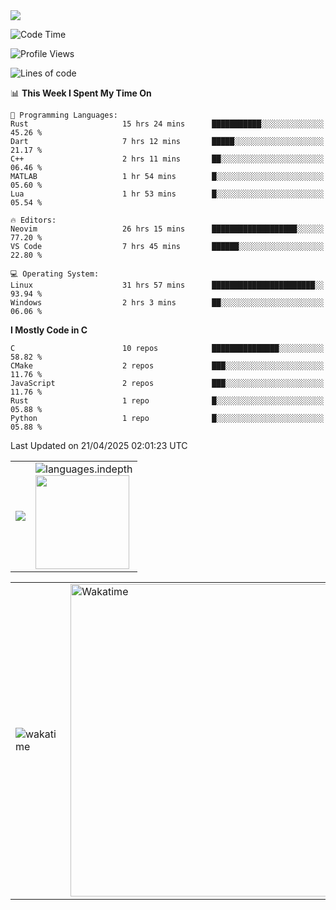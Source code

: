 <picture>
  <source
    srcset="https://github-readme-stats.vercel.app/api/wakatime?username=PongKJ&layout=compact&text_color=1f2328&bg_color=00000000&hide_border=true&hide_title=true"
    media="(prefers-color-scheme: light)"
  />
  <source
    srcset="https://github-readme-stats.vercel.app/api/wakatime?username=PongKJ&layout=compact&text_color=f0f6fc&bg_color=00000000&hide_border=true&hide_title=true"
    media="(prefers-color-scheme: dark)"
  />

  <img src="https://github-readme-stats.vercel.app/api/wakatime?username=PongKJ&layout=compact&text_color=f0f6fc&bg_color=00000000&hide_border=true&hide_title=true" />
</picture>
</td></tr>

<!--START_SECTION:waka-->
![Code Time](http://img.shields.io/badge/Code%20Time-50%20hrs%207%20mins-blue)

![Profile Views](http://img.shields.io/badge/Profile%20Views-429-blue)

![Lines of code](https://img.shields.io/badge/From%20Hello%20World%20I%27ve%20Written-4.4%20million%20lines%20of%20code-blue)

📊 **This Week I Spent My Time On** 

```text
💬 Programming Languages: 
Rust                     15 hrs 24 mins      ███████████░░░░░░░░░░░░░░   45.26 % 
Dart                     7 hrs 12 mins       █████░░░░░░░░░░░░░░░░░░░░   21.17 % 
C++                      2 hrs 11 mins       ██░░░░░░░░░░░░░░░░░░░░░░░   06.46 % 
MATLAB                   1 hr 54 mins        █░░░░░░░░░░░░░░░░░░░░░░░░   05.60 % 
Lua                      1 hr 53 mins        █░░░░░░░░░░░░░░░░░░░░░░░░   05.54 % 

🔥 Editors: 
Neovim                   26 hrs 15 mins      ███████████████████░░░░░░   77.20 % 
VS Code                  7 hrs 45 mins       ██████░░░░░░░░░░░░░░░░░░░   22.80 % 

💻 Operating System: 
Linux                    31 hrs 57 mins      ███████████████████████░░   93.94 % 
Windows                  2 hrs 3 mins        ██░░░░░░░░░░░░░░░░░░░░░░░   06.06 % 
```

**I Mostly Code in C** 

```text
C                        10 repos            ███████████████░░░░░░░░░░   58.82 % 
CMake                    2 repos             ███░░░░░░░░░░░░░░░░░░░░░░   11.76 % 
JavaScript               2 repos             ███░░░░░░░░░░░░░░░░░░░░░░   11.76 % 
Rust                     1 repo              █░░░░░░░░░░░░░░░░░░░░░░░░   05.88 % 
Python                   1 repo              █░░░░░░░░░░░░░░░░░░░░░░░░   05.88 % 
```




 Last Updated on 21/04/2025 02:01:23 UTC
<!--END_SECTION:waka-->

<table>
  <tr>
    <!-- metrics 基础资料 -->
    <td align="center">
      <img src="https://cdn.jsdelivr.net/gh/PongKJ/PongKJ/github-metrics/base.svg"/>
    </td>
    <!-- GitHub 数据统计 -->
    <td>
      <img src="https://cdn.jsdelivr.net/gh/PongKJ/PongKJ/github-metrics/languages.indepth.svg" alt="languages.indepth" />
      <br>
      <img height="150px" src="https://github-readme-stats-git-masterrstaa-rickstaa.vercel.app/api?username=PongKJ&hide_border=true&show_icons=true&include_all_commits=true&line_height=21&text_color=000&icon_color=000&theme=graywhite" />
    </td>
  </tr>
</table>

<!-- GitHub metrics 信息指标 -->
<div align="center">
  
<table>
    <td><img src="https://cdn.jsdelivr.net/gh/PongKJ/PongKJ/github-metrics/wakatime.svg" alt="wakatime" /></td>
    <td><img src="https://wakatime.com/share/@PongKJ/fb6b71c6-d171-495f-a7b4-eae1c915ea3c.svg" width="500" alt="Wakatime"/></td>
</table>
  
</div>
